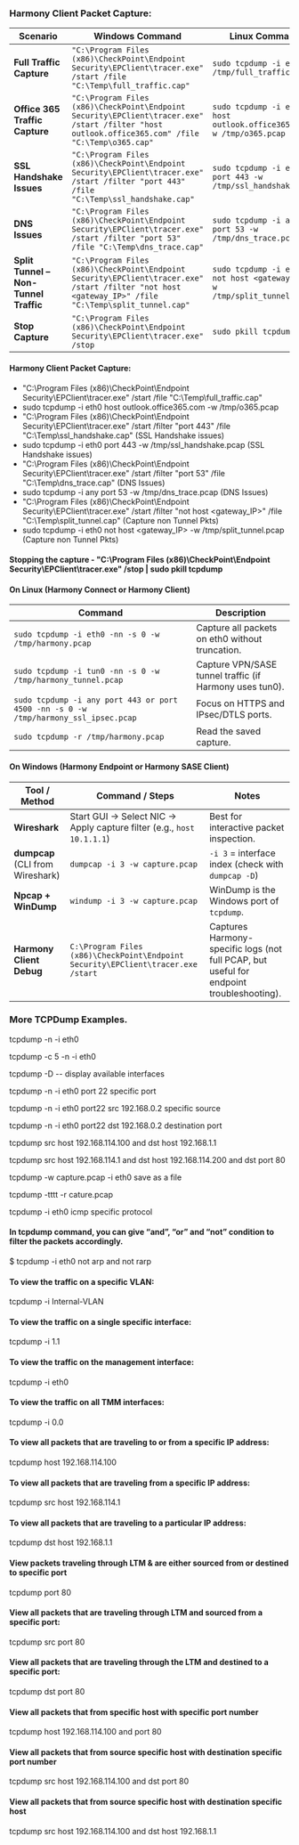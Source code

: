 
### Harmony Client Packet Capture:

| Scenario                              | Windows Command                                                                                                                                     | Linux Command                                                          |
| ------------------------------------- | --------------------------------------------------------------------------------------------------------------------------------------------------- | ---------------------------------------------------------------------- |
| **Full Traffic Capture**              | `"C:\Program Files (x86)\CheckPoint\Endpoint Security\EPClient\tracer.exe" /start /file "C:\Temp\full_traffic.cap"`                                 | `sudo tcpdump -i eth0 -w /tmp/full_traffic.pcap`                       |
| **Office 365 Traffic Capture**        | `"C:\Program Files (x86)\CheckPoint\Endpoint Security\EPClient\tracer.exe" /start /filter "host outlook.office365.com" /file "C:\Temp\o365.cap"`    | `sudo tcpdump -i eth0 host outlook.office365.com -w /tmp/o365.pcap`    |
| **SSL Handshake Issues**              | `"C:\Program Files (x86)\CheckPoint\Endpoint Security\EPClient\tracer.exe" /start /filter "port 443" /file "C:\Temp\ssl_handshake.cap"`             | `sudo tcpdump -i eth0 port 443 -w /tmp/ssl_handshake.pcap`             |
| **DNS Issues**                        | `"C:\Program Files (x86)\CheckPoint\Endpoint Security\EPClient\tracer.exe" /start /filter "port 53" /file "C:\Temp\dns_trace.cap"`                  | `sudo tcpdump -i any port 53 -w /tmp/dns_trace.pcap`                   |
| **Split Tunnel – Non-Tunnel Traffic** | `"C:\Program Files (x86)\CheckPoint\Endpoint Security\EPClient\tracer.exe" /start /filter "not host <gateway_IP>" /file "C:\Temp\split_tunnel.cap"` | `sudo tcpdump -i eth0 not host <gateway_IP> -w /tmp/split_tunnel.pcap` |
| **Stop Capture**                      | `"C:\Program Files (x86)\CheckPoint\Endpoint Security\EPClient\tracer.exe" /stop`                                                                   | `sudo pkill tcpdump`                                                   |


#### Harmony Client Packet Capture:
- "C:\Program Files (x86)\CheckPoint\Endpoint Security\EPClient\tracer.exe" /start /file "C:\Temp\full_traffic.cap"
- sudo tcpdump -i eth0 host outlook.office365.com -w /tmp/o365.pcap
- "C:\Program Files (x86)\CheckPoint\Endpoint Security\EPClient\tracer.exe" /start /filter "port 443" /file "C:\Temp\ssl_handshake.cap"   (SSL Handshake issues)
- sudo tcpdump -i eth0 port 443 -w /tmp/ssl_handshake.pcap (SSL Handshake issues)
- "C:\Program Files (x86)\CheckPoint\Endpoint Security\EPClient\tracer.exe" /start /filter "port 53" /file "C:\Temp\dns_trace.cap" (DNS Issues)
- sudo tcpdump -i any port 53 -w /tmp/dns_trace.pcap (DNS Issues)
- "C:\Program Files (x86)\CheckPoint\Endpoint Security\EPClient\tracer.exe" /start /filter "not host <gateway_IP>" /file "C:\Temp\split_tunnel.cap"  (Capture non Tunnel Pkts)
- sudo tcpdump -i eth0 not host <gateway_IP> -w /tmp/split_tunnel.pcap  (Capture non Tunnel Pkts)

#### Stopping the capture - "C:\Program Files (x86)\CheckPoint\Endpoint Security\EPClient\tracer.exe" /stop   | sudo pkill tcpdump


#### On Linux (Harmony Connect or Harmony Client)

| Command                                                                             | Description                                             |
| ----------------------------------------------------------------------------------- | ------------------------------------------------------- |
| `sudo tcpdump -i eth0 -nn -s 0 -w /tmp/harmony.pcap`                                | Capture all packets on eth0 without truncation.         |
| `sudo tcpdump -i tun0 -nn -s 0 -w /tmp/harmony_tunnel.pcap`                         | Capture VPN/SASE tunnel traffic (if Harmony uses tun0). |
| `sudo tcpdump -i any port 443 or port 4500 -nn -s 0 -w /tmp/harmony_ssl_ipsec.pcap` | Focus on HTTPS and IPsec/DTLS ports.                    |
| `sudo tcpdump -r /tmp/harmony.pcap`                                                 | Read the saved capture.                                 |


#### On Windows (Harmony Endpoint or Harmony SASE Client)

| Tool / Method                    | Command / Steps                                                                  | Notes                                                                                    |
| -------------------------------- | -------------------------------------------------------------------------------- | ---------------------------------------------------------------------------------------- |
| **Wireshark**                    | Start GUI → Select NIC → Apply capture filter (e.g., `host 10.1.1.1`)            | Best for interactive packet inspection.                                                  |
| **dumpcap** (CLI from Wireshark) | `dumpcap -i 3 -w capture.pcap`                                                   | `-i 3` = interface index (check with `dumpcap -D`)                                       |
| **Npcap + WinDump**              | `windump -i 3 -w capture.pcap`                                                   | WinDump is the Windows port of `tcpdump`.                                                |
| **Harmony Client Debug**         | `C:\Program Files (x86)\CheckPoint\Endpoint Security\EPClient\tracer.exe /start` | Captures Harmony-specific logs (not full PCAP, but useful for endpoint troubleshooting). |

### More TCPDump Examples.

tcpdump -n -i eth0

tcpdump -c 5 -n -i eth0

tcpdump -D  -- display available interfaces

tcpdump -n -i eth0 port 22        specific port

tcpdump -n -i eth0 port22 src 192.168.0.2    specific source

tcpdump -n -i eth0 port22 dst 192.168.0.2    destination port

tcpdump src host 192.168.114.100 and dst host 192.168.1.1

tcpdump src host 192.168.114.1 and dst host 192.168.114.200 and dst port 80

tcpdump -w capture.pcap -i eth0  save as a file

tcpdump -tttt -r cature.pcap

tcpdump -i eth0 icmp   specific protocol

#### In tcpdump command, you can give “and”, “or” and “not” condition to filter the packets accordingly.
$ tcpdump -i eth0 not arp and not rarp

#### To view the traffic on a specific VLAN:
tcpdump -i Internal-VLAN

#### To view the traffic on a single specific interface:
tcpdump -i 1.1

#### To view the traffic on the management interface:
tcpdump -i eth0

#### To view the traffic on all TMM interfaces:
tcpdump -i 0.0

#### To view all packets that are traveling to or from a specific IP address:
tcpdump host 192.168.114.100

#### To view all packets that are traveling from a specific IP address:
tcpdump src host 192.168.114.1

#### To view all packets that are traveling to a particular IP address:
tcpdump dst host 192.168.1.1

#### View packets traveling through LTM & are either sourced from or destined to specific port
tcpdump port 80

#### View all packets that are traveling through LTM and sourced from a specific port:
tcpdump src port 80

#### View all packets that are traveling through the LTM and destined to a specific port:
tcpdump dst port 80

#### View all packets that from specific host with specific port number
tcpdump host 192.168.114.100 and port 80

#### View all packets that from source specific host with destination specific port number
tcpdump src host 192.168.114.100 and dst port 80

#### View all packets that from source specific host with destination specific host
tcpdump src host 192.168.114.100 and dst host 192.168.1.1

